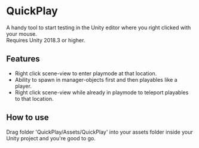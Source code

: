 # QuickPlay
A handy tool to start testing in the Unity editor where you right clicked with your mouse.   
Requires Unity 2018.3 or higher.

## Features
- Right click scene-view to enter playmode at that location.
- Ability to spawn in manager-objects first and then playables like a player.
- Right click scene-view while already in playmode to teleport playables to that location.

## How to use
Drag folder 'QuickPlay/Assets/QuickPlay' into your assets folder inside your Unity project and you're good to go.
